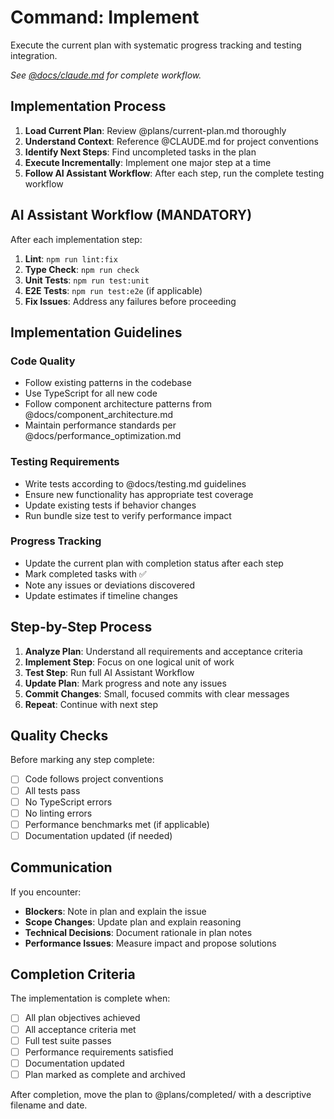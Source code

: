 # Command: Implement

Execute the current plan with systematic progress tracking and testing integration.

_See [@docs/claude.md](../docs/claude.md) for complete workflow._

## Implementation Process

1. **Load Current Plan**: Review @plans/current-plan.md thoroughly
2. **Understand Context**: Reference @CLAUDE.md for project conventions
3. **Identify Next Steps**: Find uncompleted tasks in the plan
4. **Execute Incrementally**: Implement one major step at a time
5. **Follow AI Assistant Workflow**: After each step, run the complete testing workflow

## AI Assistant Workflow (MANDATORY)

After each implementation step:

1. **Lint**: `npm run lint:fix`
2. **Type Check**: `npm run check`
3. **Unit Tests**: `npm run test:unit`
4. **E2E Tests**: `npm run test:e2e` (if applicable)
5. **Fix Issues**: Address any failures before proceeding

## Implementation Guidelines

### Code Quality

- Follow existing patterns in the codebase
- Use TypeScript for all new code
- Follow component architecture patterns from @docs/component_architecture.md
- Maintain performance standards per @docs/performance_optimization.md

### Testing Requirements

- Write tests according to @docs/testing.md guidelines
- Ensure new functionality has appropriate test coverage
- Update existing tests if behavior changes
- Run bundle size test to verify performance impact

### Progress Tracking

- Update the current plan with completion status after each step
- Mark completed tasks with ✅
- Note any issues or deviations discovered
- Update estimates if timeline changes

## Step-by-Step Process

1. **Analyze Plan**: Understand all requirements and acceptance criteria
2. **Implement Step**: Focus on one logical unit of work
3. **Test Step**: Run full AI Assistant Workflow
4. **Update Plan**: Mark progress and note any issues
5. **Commit Changes**: Small, focused commits with clear messages
6. **Repeat**: Continue with next step

## Quality Checks

Before marking any step complete:

- [ ] Code follows project conventions
- [ ] All tests pass
- [ ] No TypeScript errors
- [ ] No linting errors
- [ ] Performance benchmarks met (if applicable)
- [ ] Documentation updated (if needed)

## Communication

If you encounter:

- **Blockers**: Note in plan and explain the issue
- **Scope Changes**: Update plan and explain reasoning
- **Technical Decisions**: Document rationale in plan notes
- **Performance Issues**: Measure impact and propose solutions

## Completion Criteria

The implementation is complete when:

- [ ] All plan objectives achieved
- [ ] All acceptance criteria met
- [ ] Full test suite passes
- [ ] Performance requirements satisfied
- [ ] Documentation updated
- [ ] Plan marked as complete and archived

After completion, move the plan to @plans/completed/ with a descriptive filename and date.
